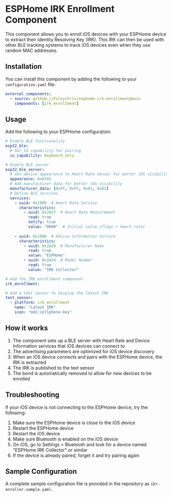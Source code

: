 # ESPHome IRK Enrollment Component

This component allows you to enroll iOS devices with your ESPHome device to extract their Identity Resolving Key (IRK). This IRK can then be used with other BLE tracking systems to track iOS devices even when they use random MAC addresses.

## Installation

You can install this component by adding the following to your `configuration.yaml` file:

```yaml
external_components:
  - source: github://Foleychris/esphome-irk-enrollment@main
    components: [irk_enrollment]
```

## Usage

Add the following to your ESPHome configuration:

```yaml
# Enable BLE functionality
esp32_ble:
  # Set IO capability for pairing
  io_capability: keyboard_only

# Enable BLE server
esp32_ble_server:
  # Set device appearance to Heart Rate Sensor for better iOS visibility
  appearance: 0x0341
  # Add manufacturer data for better iOS visibility
  manufacturer_data: [0xFF, 0xFF, 0x01, 0x02]
  # Define BLE services
  services:
    - uuid: 0x180D  # Heart Rate Service
      characteristics:
        - uuid: 0x2A37  # Heart Rate Measurement
          read: true
          notify: true
          value: "0600"  # Initial value (flags + heart rate)
    
    - uuid: 0x180A  # Device Information Service
      characteristics:
        - uuid: 0x2A29  # Manufacturer Name
          read: true
          value: "ESPHome"
        - uuid: 0x2A24  # Model Number
          read: true
          value: "IRK Collector"

# Add the IRK enrollment component
irk_enrollment:

# Add a text sensor to display the latest IRK
text_sensor:
  - platform: irk_enrollment
    name: "Latest IRK"
    icon: "mdi:cellphone-key"
```

## How it works

1. The component sets up a BLE server with Heart Rate and Device Information services that iOS devices can connect to
2. The advertising parameters are optimized for iOS device discovery
3. When an iOS device connects and pairs with the ESPHome device, the IRK is extracted
4. The IRK is published to the text sensor
5. The bond is automatically removed to allow for new devices to be enrolled

## Troubleshooting

If your iOS device is not connecting to the ESPHome device, try the following:

1. Make sure the ESPHome device is close to the iOS device
2. Restart the ESPHome device
3. Restart the iOS device
4. Make sure Bluetooth is enabled on the iOS device
5. On iOS, go to Settings > Bluetooth and look for a device named "ESPHome IRK Collector" or similar
6. If the device is already paired, forget it and try pairing again

## Sample Configuration

A complete sample configuration file is provided in the repository as `ikr-enroller-sample.yaml`.
